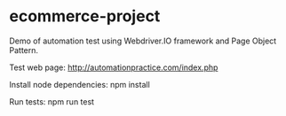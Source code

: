 # ecommerce-project

Demo of automation test using Webdriver.IO framework and Page Object Pattern.

Test web page: http://automationpractice.com/index.php 

Install node dependencies: npm install

Run tests: npm run test
